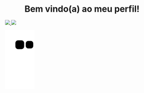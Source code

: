 <h1 align="center"> Bem vindo(a) ao meu perfil!</h1> 
<div>
  <a href="https://github.com/rafaballerini">
  <img height="180em" src="https://github-readme-stats.vercel.app/api?username=guiqsassi&show_icons=true&theme=dracula&include_all_commits=true&count_private=true"/>
  <img height="180em" src="https://github-readme-stats.vercel.app/api/top-langs/?username=guiqsassi&layout=compact&langs_count=7&theme=dracula"/>
</div>

  
  
  
  ![Snake animation](https://github.com/rafaballerini/rafaballerini/blob/output/github-contribution-grid-snake.svg)
